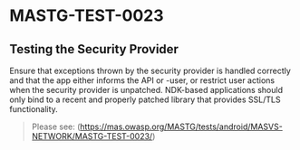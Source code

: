 #  MASTG-TEST-0023

## Testing the Security Provider

Ensure that exceptions thrown by the security provider is handled correctly and that the app either informs the API or -user, or restrict user actions when the security provider is unpatched. NDK-based applications should only bind to a recent and properly patched library that provides SSL/TLS functionality.

> Please see: (https://mas.owasp.org/MASTG/tests/android/MASVS-NETWORK/MASTG-TEST-0023/)